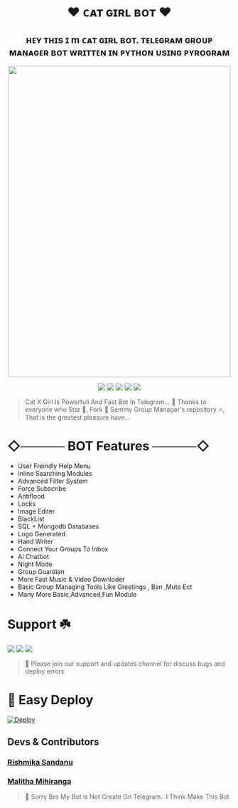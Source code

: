 <h1 align="center"> 
    ❤️  ᴄᴀᴛ ɢɪʀʟ ʙᴏᴛ  ❤️
</h1>
 <h2 align="center"> 
    ʜᴇʏ ᴛʜɪs ɪ m ᴄᴀᴛ ɢɪʀʟ ʙᴏᴛ. ᴛᴇʟᴇɢʀᴀᴍ ɢʀᴏᴜᴘ ᴍᴀɴᴀɢᴇʀ ʙᴏᴛ ᴡʀɪᴛᴛᴇɴ ɪɴ ᴘʏᴛʜᴏɴ ᴜsɪɴɢ ᴘʏʀᴏɢʀᴀᴍ
</h2>
<p align="center"><a href="https://github.com/RishBropromax/Cat-Girl-Bot"><img src="https://telegra.ph/file/a5cda781d0f763e4a5f7f.jpg"width="500" height="700"</a></p>
 
<p align="center">
    <a href="https://github.com/RishBropromax/Cat-Girl-Bot"> <img src="https://img.shields.io/github/repo-size/RishBropromax/Cat-Girl-Bot?color=orange&logo=github&logoColor=green&style=for-the-badge" /></a>
    <a href="https://github.com/RishBropromax/Cat-Girl-Bot/commits/"> <img src="https://img.shields.io/github/last-commit/RishBropromax/Cat-Girl-Bot?color=brown&logo=github&logoColor=green&style=for-the-badge" /></a>
    <a href="https://github.com/RishBropromax/Cat-Girl-Bot/issues"> <img src="https://img.shields.io/github/issues/RishBropromax/Cat-Girl-Bot?color=blueviolet&logo=github&logoColor=green&style=for-the-badge" /></a>
    <a href="https://github.com/RishBropromax/Cat-Girl-Bot/network/members"> <img src="https://img.shields.io/github/forks/Team-Semmy/Semmy-Group-Manager?color=red&logo=github&logoColor=green&style=for-the-badge" /></a>  
    <a href="https://pypi.org/project/Telethon/"> <img src="https://img.shields.io/pypi/v/telethon?color=yellow&label=telethon&logo=python&logoColor=green&style=for-the-badge" /></a>
</p>

>Cat X Girl Is Powerfull And Fast Bot In Telegram... 🌹 Thanks to everyone who Star 🌟, Fork 🍂 Semmy Group Manager's repository 🔥, That is the greatest pleasure have... <br>


# ◇───── BOT Features ─────◇

- User Freindly Help Menu 
- Inline Searching Modules
- Advanced Filter System
- Force Subscribe 
- Antiflood
- Locks
- Image Editer
- BlackList
- SQL + Mongodb Databases
- Logo Generated
- Hand Writer
- Connect Your Groups To Inbox
- Ai Chatbot
- Night Mode
- Group Guardian
- More Fast Music & Video Downloder
- Basic Group Managing Tools Like Greetings , Ban ,Mute Ect
- Many More Basic,Advanced,Fun Module

#  Support ☘️
<a href="https://t.me/CatXGirlNews"><img src="https://img.shields.io/badge/Join-CatXGirl%20News-red.svg?logo=Telegram"></a>
<a href="t.me/CatXGirlSupport"><img src="https://img.shields.io/badge/Join-CatXGirl%20Support-blue.svg?logo=telegram"></a>
<a href="https://t.me/SLBotZone"><img src="https://img.shields.io/badge/Join-SlBotZone%20Support-green.svg?logo=Telegram"></a>

> 🍁 Please join our support and updates channel for discuss bugs and deploy errors

# 🏃‍ Easy Deploy 

[![Deploy](https://www.herokucdn.com/deploy/button.svg)](https://heroku.com/deploy?template=https://github.com/RishBropromax/Cat-Girl-Bot)

## Devs & Contributors

### <a href="https://github.com/RishbroPromax"/>Rishmika Sandanu</a> 
### <a href="https://github.com/iSamrt-boi"/>Malitha Mihiranga</a>


> 🌷 Sorry Bro My Bot is Not Create On Telegram.. I Think Make This Bot



